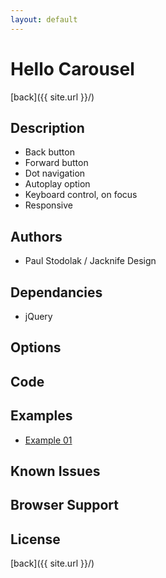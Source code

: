```yaml
---
layout: default
---
```


# Hello Carousel
[back]({{ site.url }}/)

## Description
- Back button
- Forward button
- Dot navigation
- Autoplay option
- Keyboard control, on focus
- Responsive

## Authors
- Paul Stodolak / Jacknife Design

## Dependancies
- jQuery

## Options

## Code

## Examples
- [Example 01](examples/01)

## Known Issues

## Browser Support

## License

[back]({{ site.url }}/)